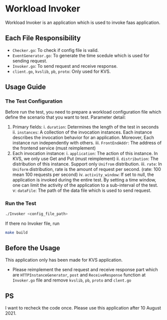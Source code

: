 # Workload Invoker
Workload Invoker is an application which is used to invoke faas application.
## Each File Responsibility
- `Checker.go`: To check if config file is valid.
- `EventGenerator.go`: To generate the time scedule which is used for sending request.
- `Invoker.go`: To send request and receive response.
- `client.go`, `kvslib`, `pb`, `proto`: Only used for KVS.
## Usage Guide
### The Test Configuration
Before run the test, you need to prepare a workload configuration file which define the scenario that you want to test. Parameter detail:
1. Primary fields:
    i. `duration`: Determines the length of the test in seconds
    ii. `instances`: A collection of the invocation instances. Each instance describes the invocation behavior for an application. Moreover, Each instance run independently with others.
    iii. `FrontEndAddr`: The address of the frontend service (must reimplement)
2. Each invocation instance:
    i. `application`: The action of this instance. In KVS, we only use Get and Put (must reimplement)
    ii. `distribution`: The distribution of this instance. Support only `Unifrom` distribution.
    iii. `rate`: In `Uniform` distribution, rate is the amount of request per second. (rate: 100 mean 100 requests per second)
    iv. `activity_window`: If set to null, the application is invoked during the entire test. By setting a time window, one can limit the activity of the application to a sub-interval of the test.
    v: `dataFile`: The path of the data file which is used to send request.
### Run the Test
```bash
./Invoker <config_file_path>
```
If there no Invoker file, run
```bash
make build
```
## Before the Usage
This application only has been made for KVS application.
- Please reimplement the send request and receive response part which are `HTTPInstanceGenerator`, `post` and `ReceiveResponse` function at `Invoker.go` file and remove `kvslib`, `pb`, `proto` and `clent.go`
## PS
I want to recheck the code once. Please use this application after 10 August 2021.